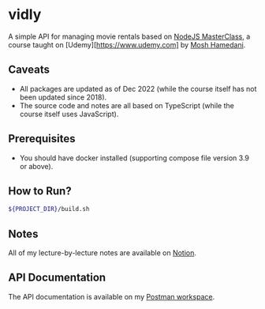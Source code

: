 # vidly
A simple API for managing movie rentals based on [NodeJS MasterClass](https://www.udemy.com/course/nodejs-master-class/learn), a course taught on [Udemy][https://www.udemy.com] by [Mosh Hamedani](https://twitter.com/moshhamedani).

## Caveats
* All packages are updated as of Dec 2022 (while the course itself has not been updated since 2018).
* The source code and notes are all based on TypeScript (while the course itself uses JavaScript).

## Prerequisites
* You should have docker installed (supporting compose file version 3.9 or above).
## How to Run?
```bash
${PROJECT_DIR}/build.sh
```

## Notes
All of my lecture-by-lecture notes are available on [Notion](https://dog-fireplant-fdf.notion.site/0844a124fd8e4d75989177b42558b1fb?v=b8bb2b11e6a744bda338ef20d2a9cfb0).

## API Documentation
The API documentation is available on my [Postman workspace](https://documenter.getpostman.com/view/23674419/2s8YzMXQPm).